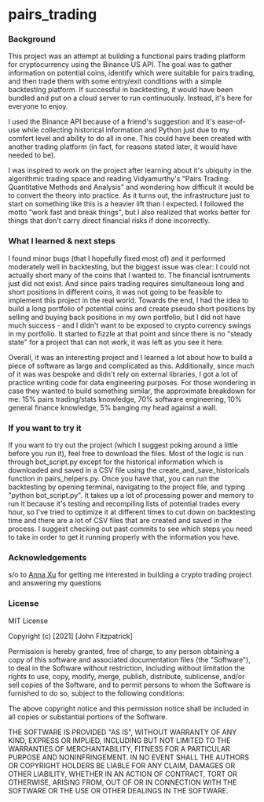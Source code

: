 # pairs_trading

### Background
This project was an attempt at building a functional pairs trading platform for cryptocurrency using the Binance US API. The goal was to gather information on potential coins, identify which were suitable for pairs trading, and then trade them with some entry/exit conditions with a simple backtesting platform. If successful in backtesting, it would have been bundled and put on a cloud server to run continuously. Instead, it's here for everyone to enjoy.

I used the Binance API because of a friend's suggestion and it's ease-of-use while collecting historical information and Python just due to my comfort level and ability to do all in one. This could have been created with another trading platform (in fact, for reasons stated later, it would have needed to be).

I was inspired to work on the project after learning about it's ubiquity in the algorithmic trading space and reading Vidyamurthy's "Pairs Trading: Quantitative Methods and Analysis" and wondering how difficult it would be to convert the theory into practice. As it turns out, the infrastructure just to start on something like this is a heavier lift than I expected. I followed the motto "work fast and break things", but I also realized that works better for things that don't carry direct financial risks if done incorrectly.

### What I learned & next steps
I found minor bugs (that I hopefully fixed most of) and it performed moderately well in backtesting, but the biggest issue was clear: I could not actually short many of the coins that I wanted to. The financial isntruments just did not exist. And since pairs trading requires simultaneous long and short positions in different coins, it was not going to be feasible to implement this project in the real world. Towards the end, I had the idea to build a long portfolio of potential coins and create pseudo short positions by selling and buying back positions in my own portfolio, but I did not have much success - and I didn't want to be exposed to crypto currency swings in my portfolio. It started to fizzle at that point and since there is no "steady state" for a project that can not work, it was left as you see it here.

Overall, it was an interesting project and I learned a lot about how to build a piece of software as large and complicated as this. Additionally, since much of it was was bespoke and didn't rely on external libraries, I got a lot of practice writing code for data engineering purposes. For those wondering in case they wanted to build something similar, the approximate breakdown for me: 15% pairs trading/stats knowledge, 70% software engineering, 10% general finance knowledge, 5% banging my head against a wall.

### If you want to try it
If you want to try out the project (which I suggest poking around a little before you run it), feel free to download the files. Most of the logic is run through bot_script.py except for the historical information which is downloaded and saved in a CSV file using the create_and_save_historicals function in pairs_helpers.py. Once you have that, you can run the backtesting by opening terminal, navigating to the project file, and typing "python bot_script.py". It takes up a lot of processing power and memory to run it because it's testing and recompiling lists of potential trades every hour, so I've tried to optimize it at different times to cut down on backtesting time and there are a lot of CSV files that are created and saved in the process. I suggest checking out past commits to see which steps you need to take in order to get it running properly with the information you have.


### Acknowledgements
s/o to [Anna Xu](https://github.com/annasxu/) for getting me interested in building a crypto trading project and answering my questions


### License
MIT License

Copyright (c) [2021] [John Fitzpatrick]

Permission is hereby granted, free of charge, to any person obtaining a copy
of this software and associated documentation files (the "Software"), to deal
in the Software without restriction, including without limitation the rights
to use, copy, modify, merge, publish, distribute, sublicense, and/or sell
copies of the Software, and to permit persons to whom the Software is
furnished to do so, subject to the following conditions:

The above copyright notice and this permission notice shall be included in all
copies or substantial portions of the Software.

THE SOFTWARE IS PROVIDED "AS IS", WITHOUT WARRANTY OF ANY KIND, EXPRESS OR
IMPLIED, INCLUDING BUT NOT LIMITED TO THE WARRANTIES OF MERCHANTABILITY,
FITNESS FOR A PARTICULAR PURPOSE AND NONINFRINGEMENT. IN NO EVENT SHALL THE
AUTHORS OR COPYRIGHT HOLDERS BE LIABLE FOR ANY CLAIM, DAMAGES OR OTHER
LIABILITY, WHETHER IN AN ACTION OF CONTRACT, TORT OR OTHERWISE, ARISING FROM,
OUT OF OR IN CONNECTION WITH THE SOFTWARE OR THE USE OR OTHER DEALINGS IN THE
SOFTWARE.
